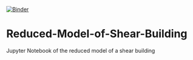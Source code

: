[![Binder](https://mybinder.org/badge_logo.svg)](https://mybinder.org/v2/gh/danielbmmatos/Reduced-Model-of-Shear-Building/tree/master/master?filepath=Projeto_Final.ipynb)
# Reduced-Model-of-Shear-Building
Jupyter Notebook of the reduced model of a shear building 
